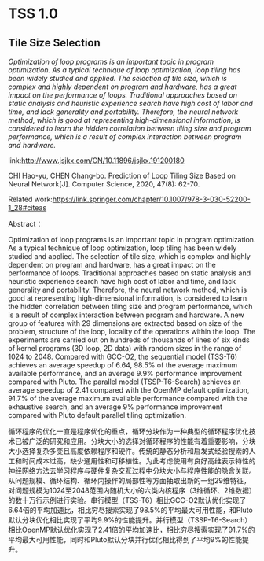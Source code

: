 # TSS 1.0
## Tile Size Selection 
*Optimization of loop programs is an important topic in program optimization. As a typical technique of loop optimization, loop tiling has been widely studied and applied. The selection of tile size, which is complex and highly dependent on program and hardware, has a great impact on the performance of loops. Traditional approaches based on static analysis and heuristic experience search have high cost of labor and time, and lack generality and portability. Therefore, the neural network method, which is good at representing high-dimensional information, is considered to learn the hidden correlation between tiling size and program performance, which is a result of complex interaction between program and hardware.*

link:http://www.jsjkx.com/CN/10.11896/jsjkx.191200180

CHI Hao-yu, CHEN Chang-bo. Prediction of Loop Tiling Size Based on Neural Network[J]. Computer Science, 2020, 47(8): 62-70.

Related work:https://link.springer.com/chapter/10.1007/978-3-030-52200-1_28#citeas

Abstract：

   Optimization of loop programs is an important topic in program optimization. As a typical technique of loop optimization, loop tiling has been widely studied and applied. The selection of tile size, which is complex and highly dependent on program and hardware, has a great impact on the performance of loops. Traditional approaches based on static analysis and heuristic experience search have high cost of labor and time, and lack generality and portability. Therefore, the neural network method, which is good at representing high-dimensional information, is considered to learn the hidden correlation between tiling size and program performance, which is a result of complex interaction between program and hardware. A new group of features with 29 dimensions are extracted based on size of the problem, structure of the loop, locality of the operations within the loop. The experiments are carried out on hundreds of thousands of lines of six kinds of kernel programs (3D loop, 2D data) with random sizes in the range of 1024 to 2048. Compared with GCC-O2, the sequential model (TSS-T6) achieves an average speedup of 6.64, 98.5% of the average maximum available performance, and an average 9.9% performance improvement compared with Pluto. The parallel model (TSSP-T6-Search) achieves an average speedup of 2.41 compared with the OpenMP default optimization, 91.7% of the average maximum available performance compared with the exhaustive search, and an average 9% performance improvement compared with Pluto default parallel tiling optimization.
   
  循环程序的优化一直是程序优化的重点，循环分块作为一种典型的循环程序优化技术已被广泛的研究和应用。分块大小的选择对循环程序的性能有着重要影响，分块大小选择复杂多变且高度依赖程序和硬件。传统的静态分析和启发式经验搜索的人工和时间成本过高，缺少通用性和可移植性。为此考虑使用有良好高维表示特性的神经网络方法去学习程序与硬件复杂交互过程中分块大小与程序性能的隐含关联。从问题规模、循环结构、循环内操作的局部性等方面抽取出新的一组29维特征，对问题规模为1024至2048范围内随机大小的六类内核程序（3维循环、2维数据）的数十万行示例进行实验。串行模型（TSS-T6）相比GCC-O2默认优化实现了6.64倍的平均加速比，相比穷尽搜索实现了98.5%的平均最大可用性能，和Pluto默认分块优化相比实现了平均9.9%的性能提升。并行模型（TSSP-T6-Search）相比OpenMP默认优化实现了2.41倍的平均加速比，相比穷尽搜索实现了91.7%的平均最大可用性能，同时和Pluto默认分块并行优化相比得到了平均9%的性能提升。 

